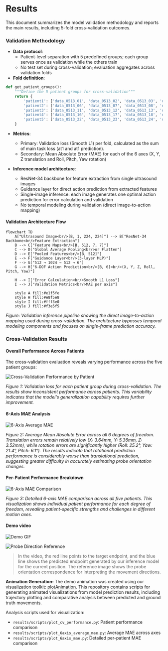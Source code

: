 # Results

This document summarizes the model validation methodology and reports the main results, including 5-fold cross-validation outcomes. 

### Validation Methodology

- **Data protocol**:
  - Patient-level separation with 5 predefined groups; each group serves once as validation while the others train
  - No test set during cross-validation; evaluation aggregates across validation folds
- **Fold definition**:
```46:54:src/train_cross_validation.py
def get_patient_groups():
    """Define the 5 patient groups for cross-validation"""
    return {
        'patient1': ['data_0513_01', 'data_0513_02', 'data_0513_03', 'data_0513_04', 'data_0513_05'],
        'patient2': ['data_0513_06', 'data_0513_07', 'data_0513_08', 'data_0513_09'],
        'patient3': ['data_0513_11', 'data_0513_12', 'data_0513_13', 'data_0513_14'],
        'patient4': ['data_0513_16', 'data_0513_17', 'data_0513_18', 'data_0513_19', 'data_0513_20','data_0513_21'],
        'patient5': ['data_0513_22', 'data_0513_23', 'data_0513_24', 'data_0513_25', 'data_0513_26']
    }
```
- **Metrics**:
  - Primary: Validation loss (Smooth L1) per fold, calculated as the sum of main task loss (at1 and at1 prediction).
  - Secondary: Mean Absolute Error (MAE) for each of the 6 axes (X, Y, Z translation and Roll, Pitch, Yaw rotation)

- **Inference model architecture**:
  - ResNet-34 backbone for feature extraction from single ultrasound images
  - Guidance layer for direct action prediction from extracted features
  - Single-image inference: each image generates one optimal action prediction for error calculation and validation
  - No temporal modeling during validation (direct image-to-action mapping)

#### Validation Architecture Flow

```mermaid
flowchart TD
    A["Ultrasound Image<br/>[B, 1, 224, 224]"] --> B["ResNet-34 Backbone<br/>Feature Extraction"]
    B --> C["Feature Maps<br/>[B, 512, 7, 7]"]
    C --> D["Global Average Pooling<br/>or Flatten"]
    D --> E["Pooled Features<br/>[B, 512]"]
    E --> F["Guidance Layer<br/>(3-layer MLP)"]
    F --> G["512 → 1024 → 512 → 6"]
    G --> H["6-DOF Action Prediction<br/>[B, 6]<br/>(X, Y, Z, Roll, Pitch, Yaw)"]
    
    H --> I["Error Calculation<br/>Smooth L1 Loss"]
    I --> J["Validation Metrics<br/>MAE per axis"]
    
    style A fill:#e1f5fe
    style H fill:#e8f5e8
    style I fill:#fff3e0
    style J fill:#f3e5f5
```

*Figure: Validation inference pipeline showing the direct image-to-action mapping used during cross-validation. The architecture bypasses temporal modeling components and focuses on single-frame prediction accuracy.*

### Cross-Validation Results

#### Overall Performance Across Patients

The cross-validation evaluation reveals varying performance across the five patient groups:

![Cross-Validation Performance by Patient](../results/figures/cv_performance_by_patient.png)

*Figure 1: Validation loss for each patient group during cross-validation. The results show inconsistent performance across patients. This variability indicates that the model's generalization capability requires further improvement.*

#### 6-Axis MAE Analysis

![6-Axis Average MAE](../results/figures/6axis_average_mae.png)

*Figure 2: Average Mean Absolute Error across all 6 degrees of freedom. Translation errors remain relatively low (X: 3.64mm, Y: 5.36mm, Z: 3.52mm), while rotation errors are significantly higher (Roll: 25.2°, Yaw: 21.4°, Pitch: 6.1°). The results indicate that rotational prediction performance is considerably worse than translational prediction, suggesting greater difficulty in accurately estimating probe orientation changes.*

#### Per-Patient Performance Breakdown

![6-Axis MAE Comparison](../results/figures/6axis_mae_comparison.png)

*Figure 3: Detailed 6-axis MAE comparison across all five patients. This visualization shows individual patient performance for each degree of freedom, revealing patient-specific strengths and challenges in different motion axes.*


#### Demo video 

![Demo GIF](../doc_image/doc6_image/cc47eaed-9531-4c89-a958-6f160aa834f3.gif)

![Probe Direction Reference](../doc_image/doc6_image/83846d9f-01ac-40bc-a836-de7e64e84627.jpeg)

> In the video, the red line points to the target endpoint, and the blue line shows the predicted endpoint generated by our inference model for the current position. The reference image shows the probe orientation correspondence for interpreting the movement directions.

**Animation Generation:**
The demo animation was created using our visualization toolkit: [plotAnimation](https://github.com/Yun0921/plotAnimation/tree/main). This repository contains scripts for generating animated visualizations from model prediction results, including trajectory plotting and comparative analysis between predicted and ground truth movements. 


Analysis scripts used for visualization:
- `results/scripts/plot_cv_performance.py`: Patient performance comparison
- `results/scripts/plot_6axis_average_mae.py`: Average MAE across axes
- `results/scripts/plot_6axis_mae.py`: Detailed per-patient MAE comparison

